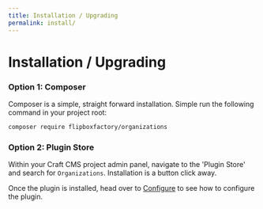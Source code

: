 ```yaml
---
title: Installation / Upgrading
permalink: install/
---
```


# Installation / Upgrading

### Option 1: Composer
Composer is a simple, straight forward installation.  Simple run the following command in your project root:

```bash
composer require flipboxfactory/organizations
```

>

### Option 2: Plugin Store
Within your Craft CMS project admin panel, navigate to the 'Plugin Store' and search for `Organizations`.  Installation
is a button click away.


Once the plugin is installed, head over to [Configure](/configure) to 
see how to configure the plugin.